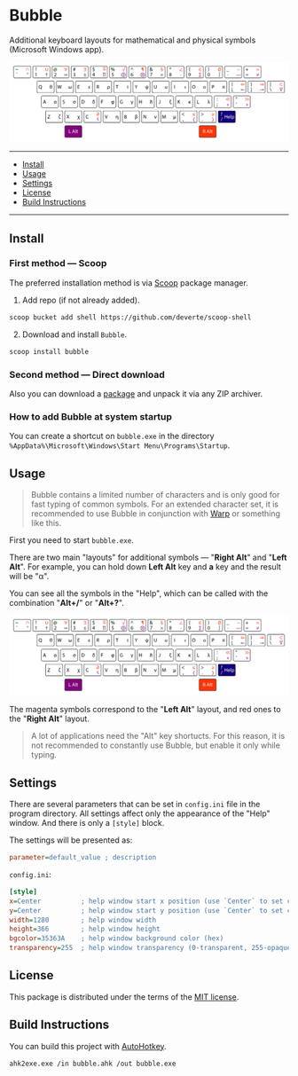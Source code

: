 # Bubble

Additional keyboard layouts for mathematical and physical symbols (Microsoft Windows app).

![layout](./layout.png)

---

- [Install](#install)
- [Usage](#usage)
- [Settings](#settings)
- [License](#license)
- [Build Instructions](#build-instructions)

---

## Install

### First method — Scoop

The preferred installation method is via [Scoop](https://scoop.sh/) package manager.

1. Add repo (if not already added).

```sh
scoop bucket add shell https://github.com/deverte/scoop-shell
```

2. Download and install `Bubble`.

```sh
scoop install bubble
```

### Second method — Direct download

Also you can download a [package](https://github.com/deverte/bubble/releases) and unpack it via any ZIP archiver.

### How to add Bubble at system startup

You can create a shortcut on `bubble.exe` in the directory `%AppData%\Microsoft\Windows\Start Menu\Programs\Startup`.

## Usage

> Bubble contains a limited number of characters and is only good for fast typing of common symbols.
> For an extended character set, it is recommended to use Bubble in conjunction with [Warp](https://github.com/deverte/keypirinha-warp) or something like this.

First you need to start `bubble.exe`.

There are two main "layouts" for additional symbols — "**Right Alt**" and "**Left Alt**".
For example, you can hold down **Left Alt** key and **a** key and the result will be "α".

You can see all the symbols in the "Help", which can be called with the combination "**Alt+/**" or "**Alt+?**".

![layout](./layout.png)

The magenta symbols correspond to the "**Left Alt**" layout, and red ones to the "**Right Alt**" layout.

> A lot of applications need the "Alt" key shortucts.
> For this reason, it is not recommended to constantly use Bubble, but enable it only while typing.

## Settings

There are several parameters that can be set in `config.ini` file in the program directory.
All settings affect only the appearance of the "Help" window.
And there is only a `[style]` block.

The settings will be presented as:

```ini
parameter=default_value ; description
```

`config.ini`:

```ini
[style]
x=Center          ; help window start x position (use `Center` to set center position)
y=Center          ; help window start y position (use `Center` to set center position)
width=1280        ; help window width
height=366        ; help window height
bgcolor=35363A    ; help window background color (hex)
transparency=255  ; help window transparency (0-transparent, 255-opaque)
```

## License

This package is distributed under the terms of the [MIT license](./LICENSE).

## Build Instructions

You can build this project with [AutoHotkey](https://www.autohotkey.com/).

```sh
ahk2exe.exe /in bubble.ahk /out bubble.exe
```